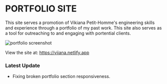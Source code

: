 # PORTFOLIO SITE

This site serves a promotion of Vikiana Petit-Homme's engineering skills and experience through a portfolio of my past work. This site also serves as a tool for outreaching to and engaging with portential clients. 

![portfolio screenshot](/Users/vikianapetit-homme/Downloads/week03-day02-materials/RS/portfolio-site/portfolio.png) 

View the site at: https://viiana.netlify.app

### Latest Update

- Fixing broken portfolio section responsiveness. 
